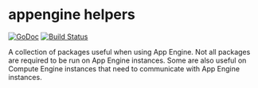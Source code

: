 # appengine helpers

[![GoDoc](https://godoc.org/github.com/drichardson/appengine?status.svg)](https://godoc.org/github.com/drichardson/appengine)
[![Build Status](https://travis-ci.org/drichardson/appengine.svg?branch=master)](https://travis-ci.org/drichardson/appengine)

A collection of packages useful when using App Engine. Not all packages are required
to be run on App Engine instances. Some are also useful on Compute Engine instances
that need to communicate with App Engine instances.

